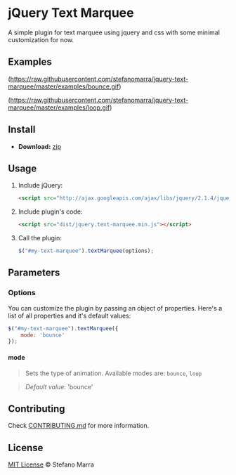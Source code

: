 # jQuery Text Marquee

A simple plugin for text marquee using jquery and css with some minimal customization for now.

## Examples

(https://raw.githubusercontent.com/stefanomarra/jquery-text-marquee/master/examples/bounce.gif)

(https://raw.githubusercontent.com/stefanomarra/jquery-text-marquee/master/examples/loop.gif)

## Install

 - **Download:** [zip](https://github.com/stefanomarra/jquery-text-marquee/archive/master.zip)

## Usage

1. Include jQuery:

	```html
	<script src="http://ajax.googleapis.com/ajax/libs/jquery/2.1.4/jquery.min.js"></script>
	```

2. Include plugin's code:

	```html
	<script src="dist/jquery.text-marquee.min.js"></script>
	```


3. Call the plugin:

	```javascript
	$("#my-text-marquee").textMarquee(options);
	```

## Parameters

### Options ###

You can customize the plugin by passing an object of properties. Here's a list of all properties and it's default values:

```js
$("#my-text-marquee").textMarquee({
	mode: 'bounce'
});
```

#### mode ####

>Sets the type of animation. Available modes are: `bounce`, `loop`

>*Default value:* 'bounce'

## Contributing

Check [CONTRIBUTING.md](https://github.com/stefanomarra/jquery-text-marquee/blob/master/CONTRIBUTING.md) for more information.

## License

[MIT License](https://github.com/stefanomarra/jquery-text-marquee/blob/master/LICENSE) © Stefano Marra
